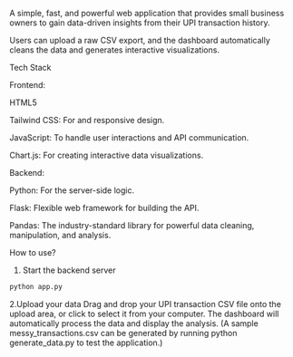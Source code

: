 A simple, fast, and powerful web application that provides small business owners to gain data-driven insights from their UPI transaction history. 

Users can upload a raw CSV export, and the dashboard automatically cleans the data and generates interactive visualizations.

Tech Stack

Frontend:

HTML5

Tailwind CSS: For and responsive design.

JavaScript: To handle user interactions and API communication.

Chart.js: For creating interactive data visualizations.

Backend:

Python: For the server-side logic.

Flask: Flexible web framework for building the API.

Pandas: The industry-standard library for powerful data cleaning, manipulation, and analysis.

How to use?

1. Start the backend server
```python
python app.py
```

2.Upload your data
Drag and drop your UPI transaction CSV file onto the upload area, or click to select it from your computer. The dashboard will automatically process the data and display the analysis.
(A sample messy_transactions.csv can be generated by running python generate_data.py to test the application.)

